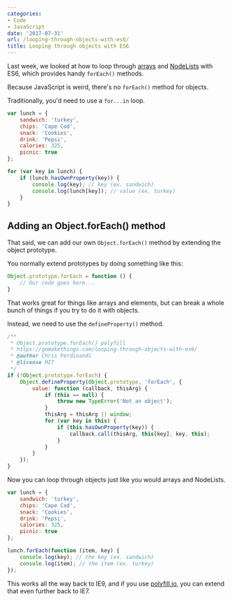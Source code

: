 ```yaml
---
categories:
- Code
- JavaScript
date: '2017-07-31'
url: /looping-through-objects-with-es6/
title: Looping through objects with ES6
---
```


Last week, we looked at how to loop through [arrays](/looping-through-arrays-the-es6-way/) and [NodeLists](/looping-through-nodelists-with-es6/) with ES6, which provides handy `forEach()` methods.

Because JavaScript is weird, there's no `forEach()` method for objects.

Traditionally, you'd need to use a `for...in` loop.

```javascript
var lunch = {
	sandwich: 'turkey',
	chips: 'Cape Cod',
	snack: 'Cookies',
	drink: 'Pepsi',
	calories: 325,
	picnic: true
};

for (var key in lunch) {
	if (lunch.hasOwnProperty(key)) {
		console.log(key); // key (ex. sandwich)
		console.log(lunch[key]); // value (ex. turkey)
	}
}
```

## Adding an Object.forEach() method

That said, we can add our own `Object.forEach()` method by extending the object prototype.

You normally extend prototypes by doing something like this:

```javascript
Object.prototype.forEach = function () {
	// Our code goes here...
}
```

That works great for things like arrays and elements, but can break a whole bunch of things if you try to do it with objects.

Instead, we need to use the `defineProperty()` method.

```javascript
/**
 * Object.prototype.forEach() polyfill
 * https://gomakethings.com/looping-through-objects-with-es6/
 * @author Chris Ferdinandi
 * @license MIT
 */
if (!Object.prototype.forEach) {
	Object.defineProperty(Object.prototype, 'forEach', {
		value: function (callback, thisArg) {
			if (this == null) {
				throw new TypeError('Not an object');
			}
			thisArg = thisArg || window;
			for (var key in this) {
				if (this.hasOwnProperty(key)) {
					callback.call(thisArg, this[key], key, this);
				}
			}
		}
	});
}
```

Now you can loop through objects just like you would arrays and NodeLists.

```javascript
var lunch = {
	sandwich: 'turkey',
	chips: 'Cape Cod',
	snack: 'Cookies',
	drink: 'Pepsi',
	calories: 325,
	picnic: true
};

lunch.forEach(function (item, key) {
	console.log(key); // the key (ex. sandwich)
	console.log(item); // the item (ex. turkey)
});
```

This works all the way back to IE9, and if you use [polyfill.io](https://polyfill.io), you can extend that even further back to IE7.